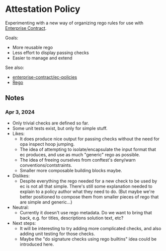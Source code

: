 
# Attestation Policy

Experimenting with a new way of organizing rego rules for use with [Enterprise
Contract](https://enterprisecontract.dev/).

Goals:

* More reusable rego
* Less effort to display passing checks
* Easier to manage and extend

See also:

* [enterprise-contract/ec-policies](https://github.com/enterprise-contract/ec-policies/)
* [Rego](https://www.openpolicyagent.org/docs/latest/policy-language/)

## Notes

### Apr 3, 2024

* Only trivial checks are defined so far.
* Some unit tests exist, but only for simple stuff.
* Likes:
    * It does produce nice output for passing checks without the need for
      opa inspect hoop jumping.
    * The idea of attempting to isolate/encapsulate the input format
      that ec produces, and use as much "generic" rego as possible.
    * The idea of freeing ourselves from conftest's deny/warn conventions/contstraints.
    * Smaller more composable building blocks maybe.
* Dislikes:
    * Despite everything the rego needed for a new check to be used by
      ec is not all that simple. There's still some explanation needed to
      explain to a policy author what they need to do. (But maybe we're better positioned to
      compose them from smaller pieces of rego that are simple and generic...)
* Neutral:
    * Currently it doesn't use rego metadata. Do we want to bring that back,
      e.g. for titles, descriptions solution text, etc?
* Next steps:
    * It will be interesting to try adding more complicated checks,
      and also adding unit testing for those checks.
    * Maybe the "do signature checks using rego builtins" idea could be
      introduced here.
